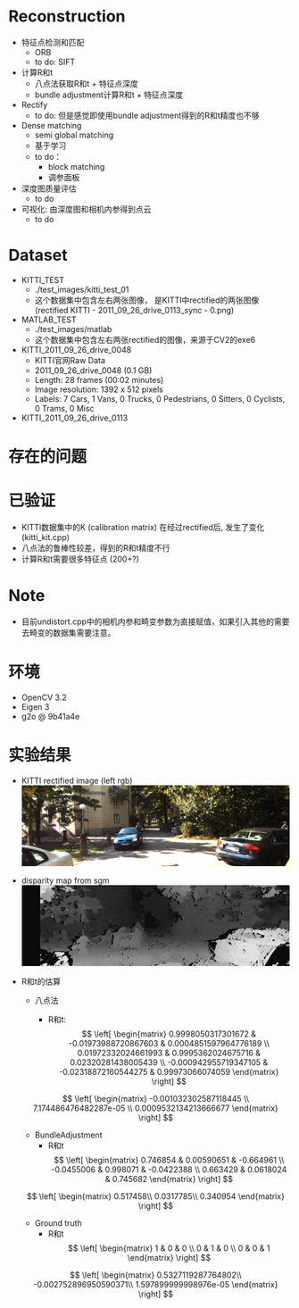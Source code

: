 # Reconstruction
- 特征点检测和匹配
  - ORB
  - to do: SIFT
- 计算R和t
  - 八点法获取R和t + 特征点深度
  - bundle adjustment计算R和t + 特征点深度
- Rectify
  - to do: 但是感觉即使用bundle adjustment得到的R和t精度也不够
- Dense matching
  - semi global matching
  - 基于学习
  - to do： 
    - block matching
    - 调参面板
- 深度图质量评估
  - to do 
- 可视化: 由深度图和相机内参得到点云
  - to do

# Dataset 
- KITTI_TEST
  - ./test_images/kitti_test_01
  - 这个数据集中包含左右两张图像， 是KITTI中rectified的两张图像(rectified KITTI - 2011_09_26_drive_0113_sync - 0.png)
- MATLAB_TEST
  - ./test_images/matlab
  - 这个数据集中包含左右两张rectified的图像，来源于CV2的exe6
- KITTI_2011_09_26_drive_0048
  - KITTI官网Raw Data
  - 2011_09_26_drive_0048 (0.1 GB)
  - Length: 28 frames (00:02 minutes)
  - Image resolution: 1392 x 512 pixels
  - Labels: 7 Cars, 1 Vans, 0 Trucks, 0 Pedestrians, 0 Sitters, 0 Cyclists, 0 Trams, 0 Misc
- KITTI_2011_09_26_drive_0113


# 存在的问题


# 已验证
- KITTI数据集中的K (calibration matrix) 在经过rectified后, 发生了变化 (kitti_kit.cpp)
- 八点法的鲁棒性较差，得到的R和t精度不行
- 计算R和t需要很多特征点 (200+?)


# Note
* 目前undistort.cpp中的相机内参和畸变参数为直接赋值，如果引入其他的需要去畸变的数据集需要注意。

# 环境
- OpenCV 3.2
- Eigen 3
- g2o @ 9b41a4e

# 实验结果
- KITTI rectified image (left rgb)
  ![left_rgb](./results/left.png)
- disparity map from sgm
  ![left_disp](./results/left_disp.png)
- R和t的估算
  - 八点法
  
    - R和t:
  $$
  \left[
  \begin{matrix}
      0.9998050317301672 & -0.01973988720867603 & 0.0004851597964776189 \\
       0.01972332024661993 & 0.9995362024675716 & 0.02320281438005439 \\
      -0.000942955719347105 & -0.02318872160544275 & 0.99973066074059
  \end{matrix}
  \right]
  $$

  $$
  \left[
  \begin{matrix}
      -0.001032302587118445 \\
       7.174486476482287e-05 \\
      0.0009532134213666677
  \end{matrix}
  \right]
  $$


   - BundleAdjustment
     - R和t
    $$
  \left[
  \begin{matrix}
      0.746854 & 0.00590651  & -0.664961 \\
      -0.0455006 &  0.998071 & -0.0422388 \\
      0.663429 & 0.0618024 &   0.745682 
  \end{matrix}
  \right]
  $$

  $$
  \left[
  \begin{matrix}
      0.517458\\
      0.0317785\\
      0.340954
  \end{matrix}
  \right]
  $$

  - Ground truth
     - R和t
    $$
    \left[
    \begin{matrix}
        1 & 0  & 0 \\
        0 &  1 & 0 \\
        0 & 0 &   1 
    \end{matrix}
    \right]
  $$

  $$
    \left[
    \begin{matrix}
      0.5327119287764802\\
      -0.002752896950590371\\
      1.597899999998976e-05
    \end{matrix}
    \right]
  $$


